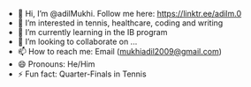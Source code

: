 - 👋 Hi, I’m @adilMukhi. Follow me here: https://linktr.ee/adilm.0
- 👀 I’m interested in tennis, healthcare, coding and writing
- 🌱 I’m currently learning in the IB program
- 💞️ I’m looking to collaborate on ...
- 📫 How to reach me: Email (mukhiadil2009@gmail.com)
- 😄 Pronouns: He/Him
- ⚡ Fun fact: Quarter-Finals in Tennis

<!---
adilMukhi/adilMukhi is a ✨ special ✨ repository because its `README.md` (this file) appears on your GitHub profile.
You can click the Preview link to take a look at your changes.
--->
